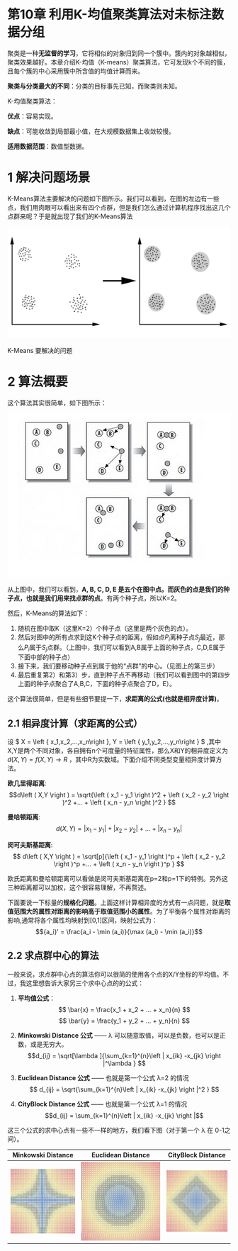 第10章 利用K-均值聚类算法对未标注数据分组
==========================================
聚类是一种**无监督的学习**，它将相似的对象归到同一个簇中。簇内的对象越相似，聚类效果越好。本章介绍K-均值（K-means）聚类算法，它可发现k个不同的簇，且每个簇的中心采用簇中所含值的均值计算而来。

**聚类与分类最大的不同**：分类的目标事先已知，而聚类则未知。

K-均值聚类算法：

**优点**：容易实现。

**缺点**：可能收敛到局部最小值，在大规模数据集上收敛较慢。

**适用数据范围**：数值型数据。

# 1 解决问题场景

K-Means算法主要解决的问题如下图所示。我们可以看到，在图的左边有一些点，我们用肉眼可以看出来有四个点群，但是我们怎么通过计算机程序找出这几个点群来呢？于是就出现了我们的K-Means算法

![K-Means 要解决的问题](K-Means.gif)

K-Means 要解决的问题

# 2 算法概要

这个算法其实很简单，如下图所示：

![K-Means 算法概要](K-Means.jpg)

从上图中，我们可以看到，**A, B, C, D, E 是五个在图中点。而灰色的点是我们的种子点，也就是我们用来找点群的点**。有两个种子点，所以K=2。

然后，K-Means的算法如下：

1. 随机在图中取K（这里K=2）个种子点（这里是两个灰色的点）。
2. 然后对图中的所有点求到这K个种子点的距离，假如点$P_i$离种子点$S_j$最近，那么$P_i$属于$S_j$点群。（上图中，我们可以看到A,B属于上面的种子点，C,D,E属于下面中部的种子点）
3. 接下来，我们要移动种子点到属于他的“点群”的中心。（见图上的第三步）
4. 最后重复第2）和第3）步，直到种子点不再移动（我们可以看到图中的第四步上面的种子点聚合了A,B,C，下面的种子点聚合了D，E）。

这个算法很简单，但是有些细节要提一下，**求距离的公式(也就是相异度计算)**。

## 2.1 相异度计算（求距离的公式）

设 $ X = \left \{ x_1,x_2,...,x_n\right \}, Y = \left \{ y_1,y_2,...,y_n\right \} $ ,其中X,Y是两个不同对象，各自拥有n个可度量的特征属性，那么X和Y的相异度定义为 $d\left ( X,Y \right ) = f\left ( X,Y \right ) \rightarrow R$ ，其中R为实数域。下面介绍不同类型变量相异度计算方法。

**欧几里得距离**:
$$d\left ( X,Y \right ) = \sqrt{\left ( x_1 - y_1 \right )^2 + \left ( x_2 - y_2 \right )^2 +... + \left ( x_n - y_n \right )^2 }  $$

**曼哈顿距离**:
$$ d\left ( X,Y \right ) =\left | x_1 - y_1 \right | + \left | x_2 - y_2 \right | +...+  \left | x_n - y_n \right | $$

**闵可夫斯基距离**:
$$ d\left ( X,Y \right ) = \sqrt[p]{\left ( x_1 - y_1 \right )^p + \left ( x_2 - y_2 \right )^p +... + \left ( x_n - y_n \right )^p }  $$

欧氏距离和曼哈顿距离可以看做是闵可夫斯基距离在p=2和p=1下的特例。另外这三种距离都可以加权，这个很容易理解，不再赘述。

下面要说一下标量的**规格化问题**。上面这样计算相异度的方式有一点问题，就是**取值范围大的属性对距离的影响高于取值范围小的属性**。为了平衡各个属性对距离的影响,通常将各个属性均映射到[0,1]区间，映射公式为：
$${a_i}' = \frac{a_i - \min (a_i)}{\max (a_i) -  \min (a_i)}$$


## 2.2 求点群中心的算法

一般来说，求点群中心点的算法你可以很简的使用各个点的X/Y坐标的平均值。不过，我这里想告诉大家另三个求中心点的的公式：

1) **平均值公式**：
$$ \bar{x} = \frac{x_1 + x_2 + ... + x_n}{n} $$
$$ \bar{y} = \frac{y_1 + y_2 + ... + y_n}{n} $$

2) **Minkowski Distance 公式** —— λ 可以随意取值，可以是负数，也可以是正数，或是无穷大。
$$d_{ij} = \sqrt[\lambda ]{\sum_{k=1}^{n}\left | x_{ik} -x_{jk} \right |^\lambda } $$

3) **Euclidean Distance 公式** —— 也就是第一个公式 λ=2 的情况
$$ d_{ij} = \sqrt{\sum_{k=1}^{n}\left | x_{ik} -x_{jk} \right |^2 } $$

4) **CityBlock Distance 公式** —— 也就是第一个公式 λ=1 的情况
$$d_{ij} = \sum_{k=1}^{n}\left | x_{ik} -x_{jk} \right |$$

这三个公式的求中心点有一些不一样的地方，我们看下图（对于第一个 λ 在 0-1之间）。

Minkowski Distance                        | Euclidean Distance | CityBlock Distance
----------------------------------------- | ------------------- | -------------------
![Minkowski Distance](Minkowski-Mean.jpg) | ![Euclidean Distance ](Euclidean-distance.jpg) | ![CityBlock Distance](Manhattan-distance.jpg)

